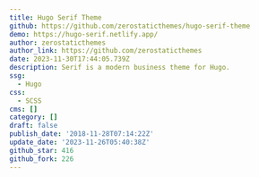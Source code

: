 ```yaml
---
title: Hugo Serif Theme
github: https://github.com/zerostaticthemes/hugo-serif-theme
demo: https://hugo-serif.netlify.app/
author: zerostaticthemes
author_link: https://github.com/zerostaticthemes
date: 2023-11-30T17:44:05.739Z
description: Serif is a modern business theme for Hugo.
ssg:
  - Hugo
css:
  - SCSS
cms: []
category: []
draft: false
publish_date: '2018-11-28T07:14:22Z'
update_date: '2023-11-26T05:40:38Z'
github_star: 416
github_fork: 226
---
```

